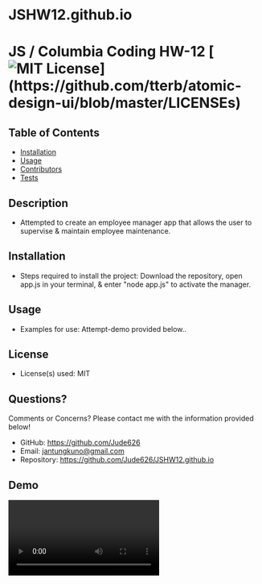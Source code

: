 # JSHW12.github.io
# JS / Columbia Coding HW-12 [![MIT License](https://img.shields.io/apm/l/atomic-design-ui.svg?)](https://github.com/tterb/atomic-design-ui/blob/master/LICENSEs)

## Table of Contents
 - [Installation](#installation) 
 - [Usage](#usage)
 - [Contributors](#contributors)
 - [Tests](#tests) 

## Description 
- Attempted to create an employee manager app that allows the user to supervise & maintain employee maintenance.

## Installation
- Steps required to install the project: Download the repository, open app.js in your terminal, & enter "node app.js" to activate the manager.

## Usage
- Examples for use: Attempt-demo provided below..
 
## License
- License(s) used: MIT

## Questions?
Comments or Concerns? Please contact me with the information provided below!
- GitHub: https://github.com/Jude626
- Email: jantungkuno@gmail.com
- Repository: https://github.com/Jude626/JSHW12.github.io

## Demo
![](demo12.mp4)

